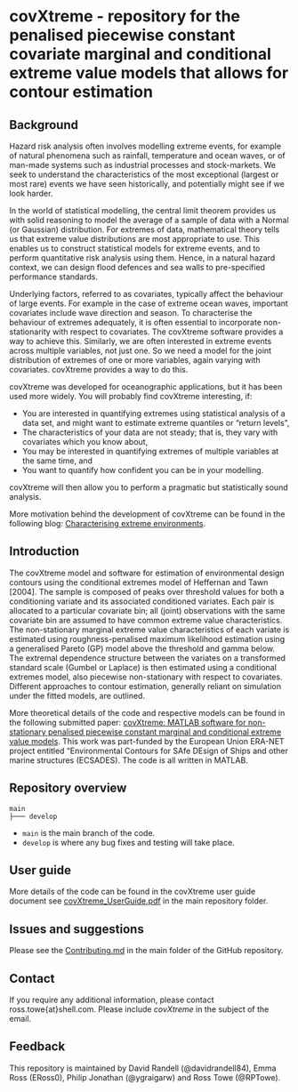 <!--
SPDX-FileCopyrightText: 2023 Shell Global Solutions International B.V. All Rights Reserved.

SPDX-License-Identifier: Apache-2.0
-->
# covXtreme - repository for the penalised piecewise constant covariate marginal and conditional extreme value models that allows for contour estimation

## Background

Hazard risk analysis often involves modelling extreme events, for example of natural phenomena such as rainfall, temperature and ocean waves, or of man-made systems such as industrial processes and stock-markets.  We seek to understand the characteristics of the most exceptional (largest or most rare) events we have seen historically, and potentially might see if we look harder.

In the world of statistical modelling, the central limit theorem provides us with solid reasoning to model the average of a sample of data with a Normal (or Gaussian) distribution. For extremes of data, mathematical theory tells us that extreme value distributions are most appropriate to use. This enables us to construct statistical models for extreme events, and to perform quantitative risk analysis using them. Hence, in a natural hazard context, we can design flood defences and sea walls to pre-specified performance standards. 

Underlying factors, referred to as covariates, typically affect the behaviour of large events. For example in the case of extreme ocean waves, important covariates include wave direction and season. To characterise the behaviour of extremes adequately, it is often essential to incorporate non-stationarity with respect to covariates. The covXtreme software provides a way to achieve this. Similarly, we are often interested in extreme events across multiple variables, not just one. So we need a model for the joint distribution of extremes of one or more variables, again varying with covariates. covXtreme provides a way to do this.

covXtreme was developed for oceanographic applications, but it has been used more widely. You will probably find covXtreme interesting, if:
* You are interested in quantifying extremes using statistical analysis of a data set, and might want to estimate extreme quantiles or “return levels”,
* The characteristics of your data are not steady; that is, they vary with covariates which you know about,
* You may be interested in quantifying extremes of multiple variables at the same time, and
* You want to quantify how confident you can be in your modelling.
  
covXtreme will then allow you to perform a pragmatic but statistically sound analysis. 

More motivation behind the development of covXtreme can be found in the following blog: [Characterising extreme environments](https://medium.com/data-centric-engineering-blog/characterising-extreme-environments-cc97b2403fcb).

## Introduction

The covXtreme model and software for estimation of environmental design contours using the conditional extremes model of Heffernan and Tawn
[2004]. The sample is composed of peaks over threshold values for both a conditioning variate and its associated conditioned variates. Each pair is allocated to a particular covariate bin; all (joint)
observations with the same covariate bin are assumed to have common extreme value characteristics. The non-stationary marginal extreme value characteristics of each variate is estimated using
roughness-penalised maximum likelihood estimation using a generalised Pareto (GP) model above the threshold and gamma below. The extremal dependence structure between the variates on a transformed standard scale (Gumbel or Laplace) is then estimated using a conditional extremes model, also piecewise non-stationary with respect to covariates. Different approaches to contour estimation,
generally reliant on simulation under the fitted models, are outlined.

More theoretical details of the code and respective models can be found in the following submitted paper: [covXtreme: MATLAB software for non-stationary penalised piecewise constant marginal and conditional extreme value models](https://arxiv.org/abs/2309.172950). This work was part-funded by the European Union ERA-NET project entitled “Environmental Contours for SAfe DEsign of Ships and other marine structures (ECSADES). The code is all written in MATLAB. 

## Repository overview

```text
main
├─── develop
```

* `main` is the main branch of the code. 
* `develop` is where any bug fixes and testing will take place.

## User guide

More details of the code can be found in the covXtreme user guide document see [covXtreme_UserGuide.pdf](https://github.com/sede-open/covXtreme/blob/main/covXtreme_UserGuide.pdf) in the main repository folder.

## Issues and suggestions

Please see the [Contributing.md](https://github.com/sede-open/covXtreme/blob/main/Contributing.md) in the main folder of the GitHub repository. 

## Contact

If you require any additional information, please contact ross.towe{at}shell.com. Please include *covXtreme* in the subject of the email. 

## Feedback
This repository is maintained by David Randell (@davidrandell84), Emma Ross (ERoss0), Philip Jonathan (@ygraigarw) and Ross Towe (@RPTowe). 

